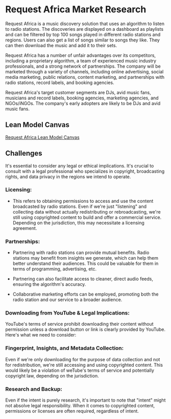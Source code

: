 # Request Africa Market Research

Request Africa is a music discovery solution that uses an algorithm to listen to radio stations. The discoveries are displayed on a dashboard as playlists and can be filtered by top 100 songs played in different radio stations and regions. Users can also get a list of songs similar to songs they like. They can then download the music and add it to their sets.

Request Africa has a number of unfair advantages over its competitors, including a proprietary algorithm, a team of experienced music industry professionals, and a strong network of partnerships. The company will be marketed through a variety of channels, including online advertising, social media marketing, public relations, content marketing, and partnerships with radio stations, record labels, and booking agencies.

Request Africa's target customer segments are DJs, avid music fans, musicians and record labels, booking agencies, marketing agencies, and NGOs/iNGOs. The company's early adopters are likely to be DJs and avid music fans.

## Lean Model Canvas
[Request Africa Lean Model Canvas](https://drive.google.com/file/d/1DIwWDyWBqrtDKeq49ro2fQNaeWtL7JAt/view?usp=sharing)

## Challenges

 It's essential to consider any legal or ethical implications. It's crucial to consult with a legal professional who specializes in copyright, broadcasting rights, and data privacy in the regions we intend to operate.

### Licensing:

- This refers to obtaining permissions to access and use the content broadcasted by radio stations. Even if we're just "listening" and collecting data without actually redistributing or rebroadcasting, we're still using copyrighted content to build and offer a commercial service. Depending on the jurisdiction, this may necessitate a licensing agreement.

### Partnerships:

- Partnering with radio stations can provide mutual benefits. Radio stations may benefit from insights we generate, which can help them better understand their audiences. This could be valuable for them in terms of programming, advertising, etc.

- Partnering can also facilitate access to cleaner, direct audio feeds, ensuring the algorithm's accuracy.

- Collaborative marketing efforts can be employed, promoting both the radio station and our service to a broader audience.

### Downloading from YouTube & Legal Implications:

YouTube's terms of service prohibit downloading their content without permission unless a download button or link is clearly provided by YouTube. Here's what we need to consider:

### Fingerprint, Insights, and Metadata Collection:

Even if we're only downloading for the purpose of data collection and not for redistribution, we're still accessing and using copyrighted content. This would likely be a violation of weTube's terms of service and potentially copyright law, depending on the jurisdiction.

### Research and Backup:

Even if the intent is purely research, it's important to note that "intent" might not absolve legal responsibility. When it comes to copyrighted content, permissions or licenses are often required, regardless of intent.

